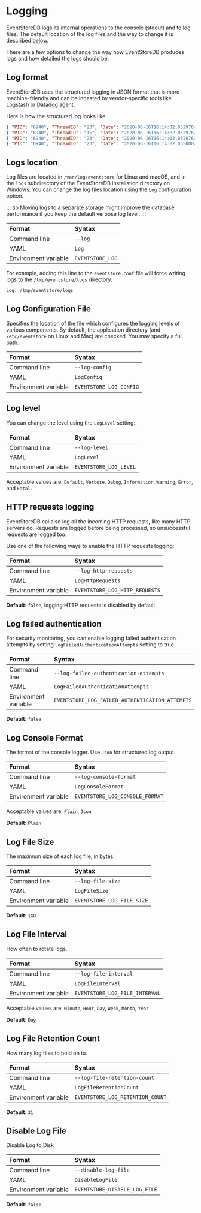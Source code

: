# Logging

EventStoreDB logs its internal operations to the console (stdout) and to log files. The default location of the log files and the way to change it is described [below](#logs-location).

There are a few options to change the way how EventStoreDB produces logs and how detailed the logs should be.

## Log format

EventStoreDB uses the structured logging in JSON format that is more machine-friendly and can be ingested by vendor-specific tools like Logstash or Datadog agent. 

Here is how the structured log looks like:

```json
{ "PID": "6940", "ThreadID": "23", "Date": "2020-06-16T16:14:02.052976Z", "Level": "Debug", "Logger": "ProjectionManager", "Message": "PROJECTIONS: Starting Projections Manager. (Node State : {state})", "EventProperties": { "state": "Master" } }
{ "PID": "6940", "ThreadID": "15", "Date": "2020-06-16T16:14:02.052976Z", "Level": "Info", "Logger": "ClusterVNodeController", "Message": "========== [{internalHttp}] Sub System '{subSystemName}' initialized.", "EventProperties": { "internalHttp": "127.0.0.1:2112", "subSystemName": "Projections" } }
{ "PID": "6940", "ThreadID": "23", "Date": "2020-06-16T16:14:02.052976Z", "Level": "Debug", "Logger": "MultiStreamMessageWriter", "Message": "PROJECTIONS: Resetting Worker Writer", "EventProperties": {  } }
{ "PID": "6940", "ThreadID": "23", "Date": "2020-06-16T16:14:02.055000Z", "Level": "Debug", "Logger": "ProjectionCoreCoordinator", "Message": "PROJECTIONS: SubComponent Started: {subComponent}", "EventProperties": { "subComponent": "EventReaderCoreService" } }
```

## Logs location

Log files are located in `/var/log/eventstore` for Linux and macOS, and in the `logs` subdirectory of the EventStoreDB installation directory on Windows. You can change the log files location using the `Log` configuration option.

::: tip
Moving logs to a separate storage might improve the database performance if you keep the default verbose log level.
:::

| Format               | Syntax |
| :------------------- | :----- |
| Command line         | `--log` |
| YAML                 | `Log` |
| Environment variable | `EVENTSTORE_LOG` |

For example, adding this line to the `eventstore.conf` file will force writing logs to the `/tmp/eventstore/logs` directory:

```
Log: /tmp/eventstore/logs
```

## Log Configuration File

Specifies the location of the file which configures the logging levels of various components. By default, the application directory (and `/etc/eventstore` on Linux and Mac) are checked. You may specify a full path.

| Format               | Syntax |
| :------------------- | :----- |
| Command line         | `--log-config` |
| YAML                 | `LogConfig` |
| Environment variable | `EVENTSTORE_LOG_CONFIG` |

## Log level

You can change the level using the `LogLevel` setting:

| Format               | Syntax |
| :------------------- | :----- |
| Command line         | `--log-level` |
| YAML                 | `LogLevel` |
| Environment variable | `EVENTSTORE_LOG_LEVEL` |

Acceptable values are: `Default`, `Verbose`, `Debug`, `Information`, `Warning`, `Error`, and `Fatal`.

## HTTP requests logging

EventStoreDB cal also log all the incoming HTTP requests, like many HTTP servers do. Requests are logged before being processed, so unsuccessful requests are logged too.

Use one of the following ways to enable the HTTP requests logging:
 
| Format               | Syntax |
| :------------------- | :----- |
| Command line         | `--log-http-requests` |
| YAML                 | `LogHttpRequests` |
| Environment variable | `EVENTSTORE_LOG_HTTP_REQUESTS` |

**Default**: `false`, logging HTTP requests is disabled by default.

## Log failed authentication

For security monitoring, you can enable logging failed authentication attempts by setting `LogFailedAuthenticationAttempts` setting to true.

| Format               | Syntax |
| :------------------- | :----- |
| Command line         | `--log-failed-authentication-attempts` |
| YAML                 | `LogFailedAuthenticationAttempts` |
| Environment variable | `EVENTSTORE_LOG_FAILED_AUTHENTICATION_ATTEMPTS` |

**Default**: `false`

## Log Console Format

The format of the console logger. Use `Json` for structured log output.

| Format               | Syntax |
| :------------------- | :----- |
| Command line         | `--log-console-format` |
| YAML                 | `LogConsoleFormat` |
| Environment variable | `EVENTSTORE_LOG_CONSOLE_FORMAT` |

Acceptable values are: `Plain`, `Json` 

**Default**: `Plain`

## Log File Size

The maximum size of each log file, in bytes.

| Format               | Syntax |
| :------------------- | :----- |
| Command line         | `--log-file-size` |
| YAML                 | `LogFileSize` |
| Environment variable | `EVENTSTORE_LOG_FILE_SIZE` |

**Default**: `1GB`

## Log File Interval

How often to rotate logs.

| Format               | Syntax |
| :------------------- | :----- |
| Command line         | `--log-file-interval` |
| YAML                 | `LogFileInterval` |
| Environment variable | `EVENTSTORE_LOG_FILE_INTERVAL` |

Acceptable values are: `Minute`, `Hour`, `Day`, `Week`, `Month`, `Year`

**Default**: `Day`

## Log File Retention Count

How many log files to hold on to.

| Format               | Syntax |
| :------------------- | :----- |
| Command line         | `--log-file-retention-count` |
| YAML                 | `LogFileRetentionCount` |
| Environment variable | `EVENTSTORE_LOG_RETENTION_COUNT` |

**Default**: `31`

## Disable Log File

Disable Log to Disk

| Format               | Syntax |
| :------------------- | :----- |
| Command line         | `--disable-log-file` |
| YAML                 | `DisableLogFile` |
| Environment variable | `EVENTSTORE_DISABLE_LOG_FILE` |

**Default**: `false`